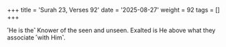 +++
title = 'Surah 23, Verses 92'
date = '2025-08-27'
weight = 92
tags = []
+++

˹He is the˺ Knower of the seen and unseen. Exalted is He above what they associate ˹with Him˺.